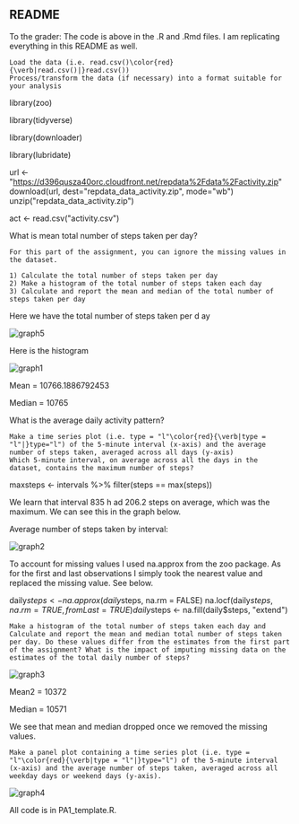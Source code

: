 ## README

To the grader: The code is above in the .R and .Rmd files. I am replicating everything in this README as well.

    Load the data (i.e. read.csv()\color{red}{\verb|read.csv()|}read.csv())
    Process/transform the data (if necessary) into a format suitable for your analysis

library(zoo)

library(tidyverse)

library(downloader)

library(lubridate)


url <- "https://d396qusza40orc.cloudfront.net/repdata%2Fdata%2Factivity.zip"
download(url, dest="repdata_data_activity.zip", mode="wb")
unzip("repdata_data_activity.zip")

act <- read.csv("activity.csv")

  What is mean total number of steps taken per day?

    For this part of the assignment, you can ignore the missing values in the dataset.

    1) Calculate the total number of steps taken per day
    2) Make a histogram of the total number of steps taken each day
    3) Calculate and report the mean and median of the total number of steps taken per day

Here we have the total number of steps taken per d ay

![graph5](https://raw.githubusercontent.com/jrpineda/Reproducible-Research/master/graph5.png)


Here is the histogram

![graph1](https://raw.githubusercontent.com/jrpineda/Reproducible-Research/master/graph1.png)

Mean = 10766.1886792453

Median = 10765

  What is the average daily activity pattern?

    Make a time series plot (i.e. type = "l"\color{red}{\verb|type = "l"|}type="l") of the 5-minute interval (x-axis) and the average number of steps taken, averaged across all days (y-axis)
    Which 5-minute interval, on average across all the days in the dataset, contains the maximum number of steps?

maxsteps <- intervals %>% 
        filter(steps == max(steps))

We learn that interval 835 h ad 206.2 steps on average, which was the maximum. We can see this in the graph below.

Average number of steps taken by interval:

![graph2](https://raw.githubusercontent.com/jrpineda/Reproducible-Research/master/graph2.png)

To account for missing values I used na.approx from the zoo package. As for the first and last observations
I simply took the nearest value and replaced the missing value. See below.

daily$steps <- na.approx(daily$steps, na.rm = FALSE)
na.locf(daily$steps, na.rm = TRUE, fromLast = TRUE)
daily$steps <- na.fill(daily$steps, "extend")


    Make a histogram of the total number of steps taken each day and Calculate and report the mean and median total number of steps taken per day. Do these values differ from the estimates from the first part of the assignment? What is the impact of imputing missing data on the estimates of the total daily number of steps?

![graph3](https://raw.githubusercontent.com/jrpineda/Reproducible-Research/master/graph3.png)

Mean2 = 10372

Median = 10571


We see that mean and median dropped once we removed the missing values.

    Make a panel plot containing a time series plot (i.e. type = "l"\color{red}{\verb|type = "l"|}type="l") of the 5-minute interval (x-axis) and the average number of steps taken, averaged across all weekday days or weekend days (y-axis). 

![graph4](https://raw.githubusercontent.com/jrpineda/Reproducible-Research/master/graph4.png)


All code is in PA1_template.R.

